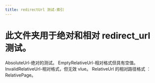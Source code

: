 ```yaml
---
title: redirectUrl 测试-索引
---
```



# 此文件夹用于绝对和相对 redirect_url 测试。
AbsoluteUrl-绝对的测试。
EmptyRelativeUrl-相对格式但具有空值。
InvalidRelativeUrl-相对格式，但无效 vlue。
RelativeUrl 的相对路径格式 ︰ RelativePage。
 


<!--HONumber=May16_HO4-->


